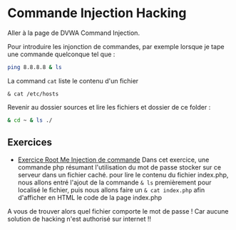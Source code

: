 # Commande Injection Hacking

Aller à la page de DVWA Command Injection. 

Pour introduire les injonction de commandes, par exemple lorsque je tape une commande quelconque tel que :

```bash
ping 8.8.8.8 & ls
```

La command `cat` liste le contenu d'un fichier
```
& cat /etc/hosts
```

Revenir au dossier sources et lire les fichiers et dossier de ce folder :
```bash
& cd ~ & ls ./
```

## Exercices

- [Exercice Root Me Injection de commande](https://www.root-me.org/fr/Challenges/Web-Serveur/Injection-de-commande)
Dans cet exercice, une commande php résumant l'utilisation du mot de passe stocker sur ce serveur dans un fichier caché.
pour lire le contenu du fichier index.php, nous allons entré l'ajout de la commande `& ls` premièrement pour localisé le fichier, puis nous allons faire un `& cat index.php` afin d'afficher en HTML le code de la page index.php

A vous de trouver alors quel fichier comporte le mot de passe ! Car aucune solution de hacking n'est authorisé sur internet !!



